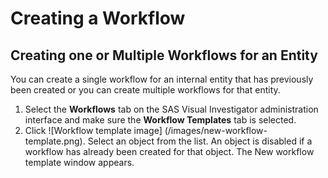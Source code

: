 <!-- <link href="/css/docStyle.css" rel="stylesheet"></link> -->
# Creating a Workflow

## Creating one or Multiple Workflows for an Entity

You can create a single workflow for an internal entity that has previously been created or you can create multiple workflows for that entity.

1. Select the **Workflows** tab on the SAS Visual Investigator administration interface and make sure the **Workflow Templates** tab is selected.
2. Click ![Workflow template image] (/images/new-workflow-template.png). Select an object from the list. An object is disabled if a workflow has already been created for that object. The New workflow template window appears.
